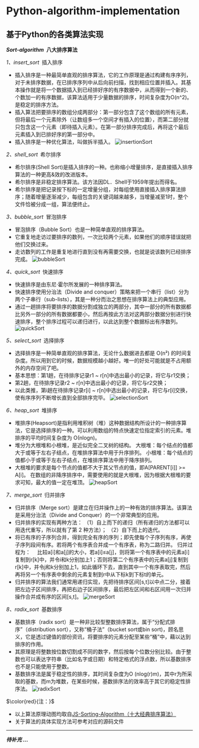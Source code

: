 # Python-algorithm-implementation

## 基于Python的各类算法实现

***Sort-algorithm*&ensp;八大排序算法**

*1、insert_sort*&ensp;插入排序

* 插入排序是一种最简单直观的排序算法，它的工作原理是通过构建有序序列，对于未排序数据，在已排序序列中从后向前扫描，找到相应位置并插入。其基本操作就是将一个数据插入到已经排好序的有序数据中，从而得到一个新的、个数加一的有序数据，该算法适用于少量数据的排序，时间复杂度为O(n^2)。是稳定的排序方法。
* 插入算法把要排序的数组分成两部分：第一部分包含了这个数组的所有元素，但将最后一个元素除外（让数组多一个空间才有插入的位置），而第二部分就只包含这一个元素（即待插入元素）。在第一部分排序完成后，再将这个最后元素插入到已排好序的第一部分中。
* 插入排序是一种优化算法，叫做拆半插入。
![insertionSort](https://github.com/zone1240/Python-algorithm-implementation/sort-algorithm（排序算法）/img/insertionSort.gif)

*2、shell_sort*&ensp;希尔排序

* 希尔排序(Shell Sort)是插入排序的一种。也称缩小增量排序，是直接插入排序算法的一种更高&效的改进版本。
* 希尔排序是非稳定排序算法。该方法因DL．Shell于1959年提出而得名。
* 希尔排序是把记录按下标的一定增量分组，对每组使用直接插入排序算法排序；随着增量逐渐减少，每组包含的关键词越来越多，当增量减至1时，整个文件恰被分成一组，算法便终止。

*3、bubble_sort*&ensp;冒泡排序

* 冒泡排序（Bubble Sort）也是一种简单直观的排序算法。
* 它重复地走访过要排序的数列，一次比较两个元素，如果他们的顺序错误就把他们交换过来。
* 走访数列的工作是重复地进行直到没有再需要交换，也就是说该数列已经排序完成。
![bubbleSort](https://github.com/zone1240/Python-algorithm-implementation/sort-algorithm（排序算法）/img/bubbleSort.gif)

*4、quick_sort*&ensp;快速排序

* 快速排序是由东尼·霍尔所发展的一种排序算法。
* 快速排序使用分治法（Divide and conquer）策略来把一个串行（list）分为两个子串行（sub-lists），其是一种分而治之思想在排序算法上的典型应用。
* 通过一趟排序将要排序的数据分割成独立的两部分，其中一部分的所有数据都比另外一部分的所有数据都要小，然后再按此方法对这两部分数据分别进行快速排序，整个排序过程可以递归进行，以此达到整个数据标出有序数列。
![quickSort](https://github.com/zone1240/Python-algorithm-implementation/sort-algorithm（排序算法）/img/quickSort.gif)

*5、select_sort*&ensp;选择排序

* 选择排序是一种简单直观的排序算法，无论什么数据进去都是 O(n²) 的时间复杂度。所以用到它的时候，数据规模越小越好。唯一的好处可能就是不占用额外的内存空间了吧。
* 基本思想：第1趟，在待排序记录r1 ~ r[n]中选出最小的记录，将它与r1交换；
* 第2趟，在待排序记录r2 ~ r[n]中选出最小的记录，将它与r2交换；
* 以此类推，第i趟在待排序记录r[i] ~ r[n]中选出最小的记录，将它与r[i]交换，使有序序列不断增长直到全部排序完毕。
![selectionSort](https://github.com/zone1240/Python-algorithm-implementation/sort-algorithm（排序算法）/img/selectionSort.gif)

*6、heap_sort*&ensp;堆排序

* 堆排序(Heapsort)是指利用堆积树（堆）这种数据结构所设计的一种排序算法，它是选择排序的一种。可以利用数组的特点快速定位指定索引的元素。堆排序的平均时间复杂度为 Ο(nlogn)。
* 堆分为大根堆和小根堆，是近似完全二叉树的结构。
  大根堆：每个结点的值都大于或等于左右子结点，在堆排序算法中用于升序排列。
  小根堆：每个结点的值都小于或等于左右子结点，在堆排序算法中用于降序排列。
* 大根堆的要求是每个节点的值都不大于其父节点的值，即A[PARENT[i]] >= A[i]。
  在数组的非降序排序中，需要使用的就是大根堆，因为根据大根堆的要求可知，最大的值一定在堆顶。
![heapSort](https://github.com/zone1240/Python-algorithm-implementation/sort-algorithm（排序算法）/img/heapSort.gif)

*7、merge_sort*&ensp;归并排序

* 归并排序（Merge sort）是建立在归并操作上的一种有效的排序算法。该算法是采用分治法（Divide and Conquer）的一个非常典型的应用。
* 归并排序的实现有两种方法：
  （1）自上而下的递归（所有递归的方法都可以用迭代重写，所以就有了第 2 种方法）；
  （2）自下而上的迭代。
* 将已有序的子序列合并，得到完全有序的序列；即先使每个子序列有序，再使子序列段间有序。若将两个有序表合并成一个有序表，称为二路归并。
  归并过程为：
  &ensp;&ensp;比较a[i]和a[j]的大小，若a[i]≤a[j]，则将第一个有序表中的元素a[i]复制到r[k]中，并令i和k分别加上1；否则将第二个有序表中的元素a[j]复制到r[k]中，并令j和k分别加上1，如此循环下去，直到其中一个有序表取完，然后再将另一个有序表中剩余的元素复制到r中从下标k到下标t的单元。
* 归并排序的算法我们通常用递归实现，先把待排序区间[s,t]以中点二分，接着把左边子区间排序，再把右边子区间排序，最后把左区间和右区间用一次归并操作合并成有序的区间[s,t]。
![mergeSort](https://github.com/zone1240/Python-algorithm-implementation/sort-algorithm（排序算法）/img/mergeSort.gif)

*8、radix_sort*&ensp;基数排序

* 基数排序（radix sort）是一种非比较型整数排序算法，属于“分配式排序”（distribution sort），又称“桶子法”（bucket sort或bin sort)，顾名思义，它是透过键值的部份资讯，将要排序的元素分配至某些“桶”中，藉以达到排序的作用。
* 其原理是将整数按位数切割成不同的数字，然后按每个位数分别比较。由于整数也可以表达字符串（比如名字或日期）和特定格式的浮点数，所以基数排序也不是只能使用于整数。
* 基数排序法是属于稳定性的排序，其时间复杂度为O (nlog(r)m)，其中r为所采取的基数，而m为堆数，在某些时候，基数排序法的效率高于其它的稳定性排序法。
![radixSort](https://github.com/zone1240/Python-algorithm-implementation/sort-algorithm（排序算法）/img/radixSort.gif)

$\color{red}{注：}$
* 以上算法原理动图均取自[JS-Sorting-Algorithm（十大经典排序算法）](https://github.com/hustcc/JS-Sorting-Algorithm.git)
* 关于算法的具体实现方法可参考对应的源码文件
- - -
***待补充 ...***
